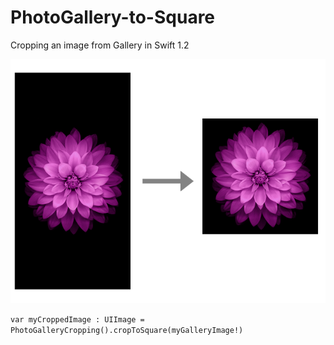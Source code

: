 # PhotoGallery-to-Square
Cropping an image from Gallery in Swift 1.2

![alt tag](https://raw.githubusercontent.com/VincentNarbot/PhotoGallery-to-Square/master/cropToSquare.png)

`var myCroppedImage : UIImage = PhotoGalleryCropping().cropToSquare(myGalleryImage!)`
